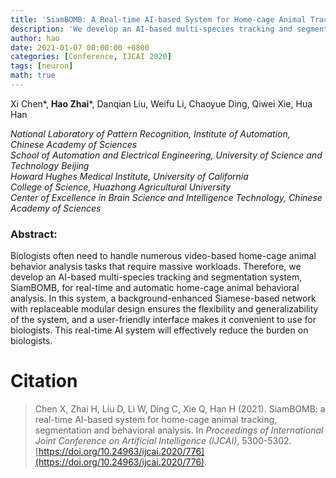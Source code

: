 ```yaml
---
title: 'SiamBOMB: A Real-time AI-based System for Home-cage Animal Tracking, Segmentation and Behavioral Analysis'
description: 'We develop an AI-based multi-species tracking and segmentation system, SiamBOMB, for real-time and automatic home-cage animal behavioral analysis.'
author: hao
date: 2021-01-07 00:00:00 +0800
categories: [Conference, IJCAI 2020]
tags: [neuron]
math: true
---
```


Xi Chen\*, **Hao Zhai**\*, Danqian Liu, Weifu Li, Chaoyue Ding, Qiwei Xie, Hua Han

*National Laboratory of Pattern Recognition, Institute of Automation, Chinese Academy of Sciences* <br>
*School of Automation and Electrical Engineering, University of Science and Technology Beijing* <br>
*Howard Hughes Medical Institute, University of California* <br>
*College of Science, Huazhong Agricultural University* <br>
*Center of Excellence in Brain Science and Intelligence Technology, Chinese Academy of Sciences*

### Abstract:

Biologists often need to handle numerous video-based home-cage animal behavior analysis tasks that require massive workloads. Therefore, we develop an AI-based multi-species tracking and segmentation system, SiamBOMB, for real-time and automatic home-cage animal behavioral analysis. In this system, a background-enhanced Siamese-based network with replaceable modular design ensures the flexibility and generalizability of the system, and a user-friendly interface makes it convenient to use for biologists. This real-time AI system will effectively reduce the burden on biologists.


# Citation

> Chen X, Zhai H, Liu D, Li W, Ding C, Xie Q, Han H (2021). SiamBOMB: a real-time AI-based system for home-cage animal tracking, segmentation and behavioral analysis. In *Proceedings of  International Joint Conference on Artificial Intelligence (IJCAI)*, 5300-5302. [https://doi.org/10.24963/ijcai.2020/776](https://doi.org/10.24963/ijcai.2020/776).
>